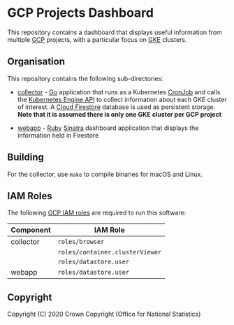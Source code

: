 # GCP Projects Dashboard
This repository contains a dashboard that displays useful information from multiple [GCP](https://cloud.google.com/) projects, with a particular focus on [GKE](https://cloud.google.com/kubernetes-engine) clusters.

## Organisation
This repository contains the following sub-directories:

* [collector](https://github.com/ONSdigital/gcp-projects-dashboard/tree/master/collector) - [Go](https://golang.org/) application that runs as a Kubernetes [CronJob](https://kubernetes.io/docs/concepts/workloads/controllers/cron-jobs/) and calls the [Kubernetes Engine API](https://cloud.google.com/kubernetes-engine/docs/reference/rest) to collect information about each GKE cluster of interest. A [Cloud Firestore](https://cloud.google.com/firestore/) database is used as persistent storage. **Note that it is assumed there is only one GKE cluster per GCP project**

* [webapp](https://github.com/ONSdigital/gcp-projects-dashboard/tree/master/webapp) - [Ruby](https://ruby-lang.org/) [Sinatra](http://sinatrarb.com/) dashboard application that displays the information held in Firestore

## Building
For the collector, use `make` to compile binaries for macOS and Linux.

## IAM Roles
The following [GCP IAM roles](https://cloud.google.com/iam/docs/understanding-roles) are required to run this software:

| Component | IAM Role                        |
|-----------|---------------------------------|
| collector | `roles/browser`                 |
|           | `roles/container.clusterViewer` |
|           | `roles/datastore.user`          |
| webapp    | `roles/datastore.user`          |

## Copyright
Copyright (C) 2020 Crown Copyright (Office for National Statistics)